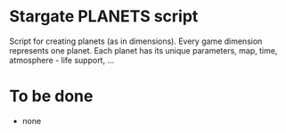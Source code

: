 # Stargate PLANETS script

Script for creating planets (as in dimensions). Every game dimension represents one planet. Each planet has its unique parameters, map, time, atmosphere - life support, ...

# To be done

- none